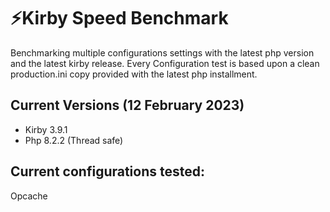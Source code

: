 # ⚡️Kirby Speed Benchmark

Benchmarking multiple configurations settings with the latest php version and the latest kirby release. Every Configuration test is based upon a clean production.ini copy provided with the latest php installment.

## Current Versions (12 February 2023)

- Kirby 3.9.1
- Php 8.2.2 (Thread safe)

## Current configurations tested:

Opcache

